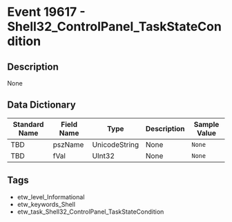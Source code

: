 # Event 19617 - Shell32_ControlPanel_TaskStateCondition

## Description
None

## Data Dictionary
|Standard Name|Field Name|Type|Description|Sample Value|
|---|---|---|---|---|
|TBD|pszName|UnicodeString|None|`None`|
|TBD|fVal|UInt32|None|`None`|

## Tags
* etw_level_Informational
* etw_keywords_Shell
* etw_task_Shell32_ControlPanel_TaskStateCondition